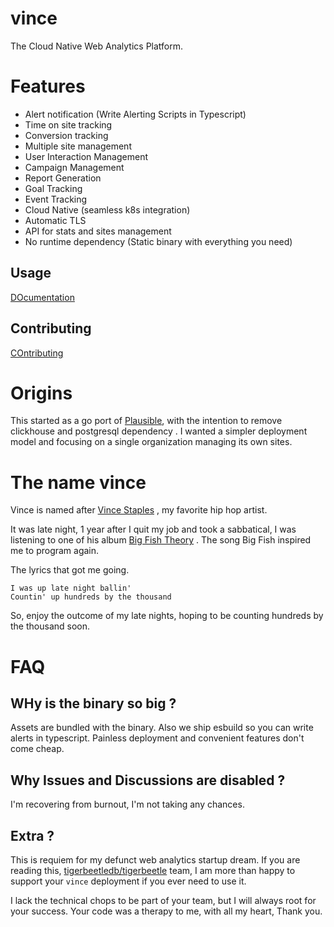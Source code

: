 # vince

The Cloud Native Web Analytics Platform.


# Features

- Alert notification (Write Alerting Scripts in Typescript)
- Time on site tracking
- Conversion tracking 
- Multiple site management
- User Interaction Management 
- Campaign Management 
- Report Generation
- Goal Tracking 
- Event Tracking 
- Cloud Native (seamless k8s integration)
- Automatic TLS
- API for stats and sites management
- No runtime dependency (Static binary with everything you need)

## Usage

[DOcumentation]()

## Contributing

[COntributing]()


# Origins

This started as a go port of [Plausible](https://github.com/plausible/analytics), with 
the intention to remove clickhouse and postgresql dependency . I wanted a simpler
deployment model and focusing on a single organization managing its own sites.

# The name vince 

Vince is named after [Vince Staples](https://en.wikipedia.org/wiki/Vince_Staples) , 
my favorite hip hop artist.

It was late night, 1 year after I quit my job and took a sabbatical, I was listening
to one of his album [Big Fish Theory](https://en.wikipedia.org/wiki/Big_Fish_Theory)
. The song Big Fish inspired me to program again.

The lyrics that got me going.
```
I was up late night ballin'
Countin' up hundreds by the thousand
```

So, enjoy the outcome of my late nights, hoping to be counting hundreds by the thousand
soon.

# FAQ

## WHy is the binary so big ?

Assets are bundled with the binary. Also we ship esbuild so you can write alerts
in typescript. Painless deployment and convenient features don't come cheap.

## Why  Issues and Discussions are disabled ?

I'm recovering from burnout, I'm not taking any chances.


## Extra ?

This is requiem for my defunct web analytics startup dream. If you are reading this,
[tigerbeetledb/tigerbeetle](https://github.com/tigerbeetledb/tigerbeetle) team, I am
more than happy to support your `vince` deployment if you ever need to use it.

I lack the technical chops to be part of your team, but I will always root for your success.
Your code was a therapy to me, with all my heart, Thank you.
